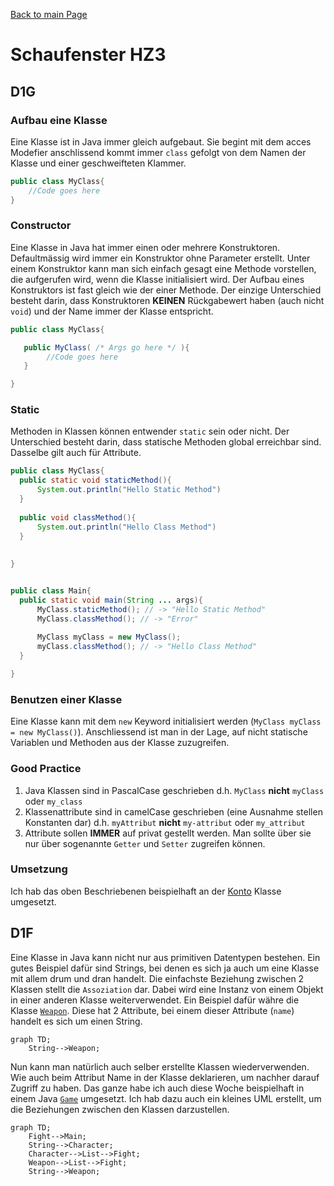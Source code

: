[Back to main Page](./../../README.md)

# Schaufenster HZ3

## D1G
### Aufbau eine Klasse
Eine Klasse ist in Java immer gleich aufgebaut. Sie begint mit dem acces Modefier anschlissend kommt immer `class` gefolgt von dem Namen der Klasse und einer geschweifteten Klammer. 
```java
public class MyClass{
    //Code goes here
}
```
### Constructor
Eine Klasse in Java hat immer einen oder mehrere Konstruktoren. Defaultmässig wird immer ein Konstruktor ohne Parameter erstellt. Unter einem Konstruktor kann man sich einfach gesagt eine Methode vorstellen, die aufgerufen wird, wenn die Klasse initialisiert wird. Der Aufbau eines Konstruktors ist fast gleich wie der einer Methode. Der einzige Unterschied besteht darin, dass Konstruktoren **KEINEN** Rückgabewert haben (auch nicht `void`) und der Name immer der Klasse entspricht.

```java
public class MyClass{

   public MyClass( /* Args go here */ ){
        //Code goes here
   }

}

```

### Static
Methoden in Klassen können entwender `static` sein oder nicht. Der Unterschied besteht darin, dass statische Methoden global erreichbar sind. Dasselbe gilt auch für Attribute.
```java
public class MyClass{
  public static void staticMethod(){
      System.out.println("Hello Static Method")
  }
  
  public void classMethod(){
      System.out.println("Hello Class Method")
  }
  
  
}


public class Main{
  public static void main(String ... args){
      MyClass.staticMethod(); // -> "Hello Static Method"
      MyClass.classMethod(); // -> "Error"
      
      MyClass myClass = new MyClass();
      myClass.classMethod(); // -> "Hello Class Method"
  }

}

```

### Benutzen einer Klasse
Eine Klasse kann mit dem `new` Keyword initialisiert werden (`MyClass myClass = new MyClass()`). Anschliessend ist man in der Lage, auf nicht statische Variablen und  Methoden aus der Klasse zuzugreifen.

### Good Practice
1. Java Klassen sind in PascalCase geschrieben d.h. `MyClass` **nicht** `myClass` oder `my_class`
2. Klassenattribute sind in camelCase geschrieben (eine Ausnahme stellen Konstanten dar) d.h. `myAttribut` **nicht** `my-attribut` oder `my_attribut`
3. Attribute sollen **IMMER** auf privat gestellt werden. Man sollte über sie nur über sogenannte `Getter` und `Setter` zugreifen können.
### Umsetzung
Ich hab das oben Beschriebenen beispielhaft an der [Konto](./resources/index.md#konto) Klasse umgesetzt.

## D1F
Eine Klasse in Java kann nicht nur aus primitiven Datentypen bestehen. Ein gutes Beispiel dafür sind Strings, bei denen es sich ja auch um eine Klasse mit allem drum und dran handelt. Die einfachste Beziehung zwischen 2 Klassen stellt die `Assoziation` dar. Dabei wird eine Instanz von einem Objekt in einer anderen Klasse weiterverwendet. Ein Beispiel dafür währe die Klasse [`Weapon`](./../31.08.2022/resources/index.md#weapon). Diese hat 2 Attribute, bei einem dieser Attribute (`name`) handelt es sich um einen String.

```mermaid
graph TD;
    String-->Weapon;
 ```
Nun kann man natürlich auch selber erstellte Klassen wiederverwenden. Wie auch beim Attribut Name in der Klasse deklarieren, um nachher darauf Zugriff zu haben. 
 Das ganze habe ich auch diese Woche beispielhaft in einem Java [`Game`](./../31.08.2022/resources/) umgesetzt. Ich hab dazu auch ein kleines UML erstellt, um die Beziehungen zwischen den Klassen darzustellen.
 
```mermaid
graph TD;
    Fight-->Main;
    String-->Character;
    Character-->List-->Fight;
    Weapon-->List-->Fight;
    String-->Weapon;
``` 
 
 
